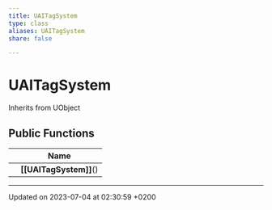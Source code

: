 ```yaml
---
title: UAITagSystem
type: class
aliases: UAITagSystem
share: false

---
```


# UAITagSystem





Inherits from UObject

## Public Functions

|                | Name           |
| -------------- | -------------- |
| | **[[UAITagSystem]]**() |

-------------------------------

Updated on 2023-07-04 at 02:30:59 +0200